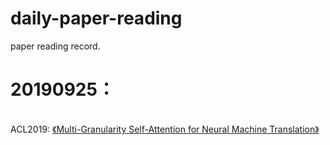 # daily-paper-reading
 paper reading record.

# 20190925：
  <tab><Machine Translation>  
  <tab>ACL2019:
  <tab>[《Multi-Granularity Self-Attention for Neural Machine Translation》](https://arxiv.org/pdf/1909.02222)

